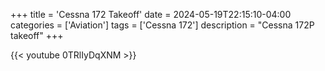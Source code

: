 +++
title = 'Cessna 172 Takeoff'
date = 2024-05-19T22:15:10-04:00
categories = ['Aviation']
tags = ['Cessna 172']
description = "Cessna 172P takeoff"
+++

{{< youtube 0TRlIyDqXNM >}}